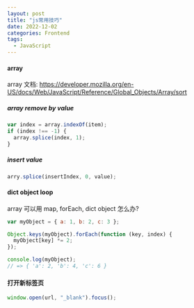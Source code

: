 ```yaml
---
layout: post
title: "js常用技巧"
date: 2022-12-02
categories: Frontend
tags:
  - JavaScript
---
```


#### array

array 文档: <https://developer.mozilla.org/en-US/docs/Web/JavaScript/Reference/Global_Objects/Array/sort>

##### array remove by value

```js
var index = array.indexOf(item);
if (index !== -1) {
  array.splice(index, 1);
}
```

##### insert value

```js
arry.splice(insertIndex, 0, value);
```

#### dict object loop

array 可以用 map, forEach, dict object 怎么办?

```js
var myObject = { a: 1, b: 2, c: 3 };

Object.keys(myObject).forEach(function (key, index) {
  myObject[key] *= 2;
});

console.log(myObject);
// => { 'a': 2, 'b': 4, 'c': 6 }
```

#### 打开新标签页

```js
window.open(url, "_blank").focus();
```
